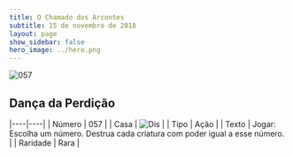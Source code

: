 ```yaml
---
title: O Chamado dos Arcontes
subtitle: 15 de novembro de 2018
layout: page
show_sidebar: false
hero_image: ../hero.png
---
```


![057](https://cdn.keyforgegame.com/media/card_front/pt/341_057_QR3X35J5GWCR_pt.png)

## Dança da Perdição

|----|----|
| Número | 057 |
| Casa | ![Dis](https://archonarcana.com/images/thumb/e/e8/Dis.png/22px-Dis.png "Dis") |
| Tipo | Ação |
| Texto | Jogar: Escolha um número. Destrua cada criatura com poder igual a esse número. |
| Raridade | Rara |

